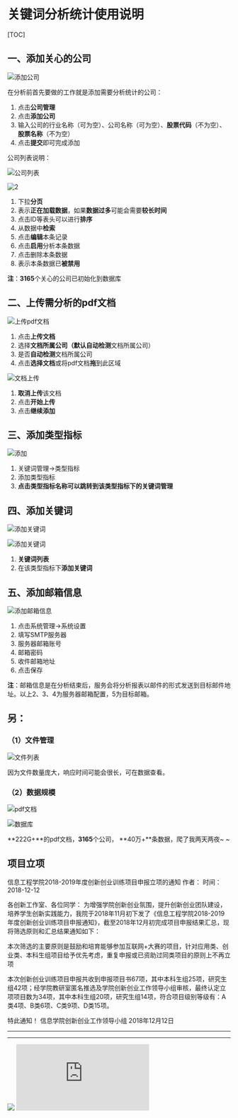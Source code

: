 # 关键词分析统计使用说明

[TOC]

## 一、添加关心的公司

![添加公司](./0.png)

在分析前首先要做的工作就是添加需要分析统计的公司：

1. 点击**公司管理**
2. 点击**添加公司**
3. 输入公司的行业名称（可为空）、公司名称（可为空）、**股票代码**（不为空）、**股票名称**（不为空）
4. 点击**提交**即可完成添加

公司列表说明：

![公司列表](./2.png)

![2](./3.png)

1. 下拉**分页**
2. 表示**正在加载数据**，如果**数据过多**可能会需要**较长时间**
3. 点击ID等表头可以进行**排序**
4. 从数据中**检索**
5. 点击**编辑**本条记录
6. 点击**启用**分析本条数据
7. 点击删除本条数据
8. 表示本条数据已**被禁用**

**注**：**3165**个关心的公司已初始化到数据库

## 二、上传需分析的pdf文档

![上传pdf文档](./4.png)

1. 点击**上传文档**
2. 选择**文档所属公司（**默认**自动检测**文档所属公司）
3. 是否**自动检测**文档所属公司
4. 点击**选择文档**或将pdf文档**拖**到此区域

![文档上传](./5.png)

1. **取消上传**该文档
2. 点击**开始上传**
3. 点击**继续添加**

## 三、添加类型指标

![添加](./6.png)



1. 关键词管理→类型指标
2. 添加类型指标
3. **点击类型指标名称可以跳转到该类型指标下的关键词管理**

## 四、添加关键词

![添加关键词](./8.png)

![添加关键词](./9.png)

1. **关键词列表**
2. 在该类型指标下**添加关键词**

## 五、添加邮箱信息

![添加邮箱信息](./11.png)

1. 点击系统管理→系统设置
2. 填写SMTP服务器
3. 服务器邮箱账号
4. 邮箱密码
5. 收件邮箱地址
6. 点击保存

**注**：邮箱信息是在分析结束后，服务会将分析报表以邮件的形式发送到目标邮件地址。以上2、3、4为服务器邮箱配置，5为目标邮箱。

## 另：

### （1）文件管理

![文件列表](./10.png)

因为文件数量庞大，响应时间可能会很长，可在数据查看。

### （2）数据规模

![pdf文档](./12.png)

![数据库](./14.png)

**222G+**的pdf文档，**3165**个公司， **40万+**条数据，爬了我两天两夜~ ~



## 项目立项


信息工程学院2018-2019年度创新创业训练项目申报立项的通知
作者： 时间：2018-12-12

 

各创新工作室、各位同学：
为增强学院创新创业氛围，提升创新创业团队建设，培养学生创新实践能力，我院于2018年11月初下发了《信息工程学院2018-2019年度创新创业训练项目申报通知》，截至2018年12月初完成项目申报结果汇总，现将筛选原则和汇总结果通知如下：

本次筛选的主要原则是鼓励和培育能够参加互联网+大赛的项目，针对应用类、创业类、本科生组项目给予优先考虑，重复申报或已资助过同类项目的原则上不再立项

本次创新创业训练项目申报共收到申报项目书67项，其中本科生组25项，研究生组42项；经学院教研室匿名推选及学院创新创业工作领导小组审核，最终认定立项项目数为34项，其中本科生组20项，研究生组14项，符合项目级别等级有：A类4项、B类6项、C类9项、D类15项。

特此通知！
                                                                                                                                                                              信息学院创新创业工作领导小组
                                                                                                                                                                                   2018年12月12日
                                                                                                                                                                                 

---
***

![](15.png)
![新闻报道](https://ie.jxust.edu.cn/info/1078/9004.htm "新闻报道")                                                                                                                                                                                 